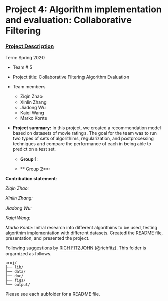 # Project 4: Algorithm implementation and evaluation: Collaborative Filtering

### [Project Description](doc/project4_desc.md)

Term: Spring 2020

+ Team # 5
+ Project title: Collaborative Filtering Algorithm Evaluation
+ Team members
	+ Ziqin Zhao
	+ Xinlin Zhang
	+ Jiadong Wu
	+ Kaiqi Wang
	+ Marko Konte

+ **Project summary:** 
In this project, we created a recommendation model based on datasets of movie ratings. The goal for the team was to run two types of sets of algorithims, regularization, and postprocessing techniques and compare the performance of each in being able to predict on a test set. 

	+ **Group 1**: 
	
	
	+ ** Group 2**:

**Contribution statement**: 

*Ziqin Zhao:*

*Xinlin Zhang:*

*Jiadong Wu:*

*Kaiqi Wang:*

*Marko Konte:* Initial research into different algorithims to be used, testing algorithim implementation with different datasets. Created the README file, presentation, and presented the project. 



Following [suggestions](http://nicercode.github.io/blog/2013-04-05-projects/) by [RICH FITZJOHN](http://nicercode.github.io/about/#Team) (@richfitz). This folder is orgarnized as follows.

```
proj/
├── lib/
├── data/
├── doc/
├── figs/
└── output/
```

Please see each subfolder for a README file.
